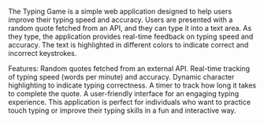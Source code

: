 The Typing Game is a simple web application designed to help users improve their typing speed and accuracy. Users are presented with a random quote fetched from an API, and they can type it into a text area. As they type, the application provides real-time feedback on typing speed and accuracy. The text is highlighted in different colors to indicate correct and incorrect keystrokes.

Features:
Random quotes fetched from an external API.
Real-time tracking of typing speed (words per minute) and accuracy.
Dynamic character highlighting to indicate typing correctness.
A timer to track how long it takes to complete the quote.
A user-friendly interface for an engaging typing experience.
This application is perfect for individuals who want to practice touch typing or improve their typing skills in a fun and interactive way.